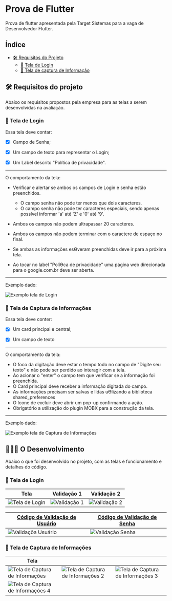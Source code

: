# Prova de Flutter
Prova de flutter apresentada pela Target Sistemas para a vaga de Desenvolvedor Flutter.

## Índice

- <a href="#requisitos-do-projeto">🛠️ Requisitos do Projeto</a>
    - <a href="#tela-de-login">📱 Tela de Login</a>
    - <a href="#tela-de-captura-de-infomação">📱 Tela de captura de Informação</a>


## 🛠️ Requisitos do projeto
Abaixo os requisitos propostos pela empresa para as telas a serem desenvolvidas na avaliação.

### 📱 Tela de Login

Essa tela deve contar:

- [x] Campo de Senha;

- [x] Um campo de texto para representar o Login;

- [x] Um Label descrito "Política de privacidade".

---
O comportamento da tela:
- Verificar e alertar se ambos os campos de Login e senha estão preenchidos.
    - O campo senha não pode ter menos que dois caracteres.
    - O campo senha não pode ter caracteres especiais, sendo apenas possível informar 'a' até 'Z' e '0' até '9'.

- Ambos os campos não podem ultrapassar 20 caracteres.
- Ambos os campos não podem terminar com o caractere de espaço no final.
- Se ambas as informações esƟveram preenchidas deve ir para a próxima tela.
- Ao tocar no label "PolíƟca de privacidade" uma página web direcionada para o google.com.br deve ser aberta. 
---
Exemplo dado:

![Exemplo tela de Login](https://github.com/matheusrmatias/provaflutter-Target-Sistemas/assets/115509118/ce7fc357-5fde-4fd6-ac4f-02d4e16c175d)

### 📱 Tela de Captura de Informações
Essa tela deve conter:

- [x] Um card principal e central;

- [x] Um campo de texto 

---

O comportamento da tela:
- O foco da digitação deve estar o tempo todo no campo de "Digite seu texto" e não pode ser perdido ao interagir com a tela.
- Ao acionar o "enter" o campo tem que verificar se a informação foi preenchida.
- O Card principal deve receber a informação digitada do campo.
- As informações precisam ser salvas e lidas uƟlizando a biblioteca shared_preferences
- O Icone de excluir deve abrir um pop-up confirmando a ação.
- Obrigatório a utilização do plugin MOBX para a construção da tela. 

---

Exemplo dado:

![Exemplo tela de Captura de Informações](https://github.com/matheusrmatias/provaflutter-Target-Sistemas/assets/115509118/737daae2-7888-4017-a7f3-25227b2f910f)

## 🧑🏻‍💻 O Desenvolvimento
Abaixo o que foi desenvolvido no projeto, com as telas e funcionamento e detalhes do código.
### 📱 Tela de Login

| Tela | Validação 1 | Validação 2 |
| --- | --- | --- |
| ![Tela de Login](https://github.com/matheusrmatias/provaflutter-Target-Sistemas/assets/115509118/1cb80ede-bf48-43dd-adfb-917b8a813c8b) | ![Validação 1](https://github.com/matheusrmatias/provaflutter-Target-Sistemas/assets/115509118/16cb9143-65af-4ad5-bbd6-4293030d9ddd) | ![Validação 2](https://github.com/matheusrmatias/provaflutter-Target-Sistemas/assets/115509118/8c245717-d53c-4fc5-acd5-20f4adf70050) |

| [Código de Validação de Usuário](https://github.com/matheusrmatias/provaflutter-Target-Sistemas/blob/main/lib/src/screens/login_page.dart) | [Código de Validação de Senha](https://github.com/matheusrmatias/provaflutter-Target-Sistemas/blob/main/lib/src/screens/login_page.dart) |
| --- | --- |
| ![Validaçõa Usuário](https://github.com/matheusrmatias/provaflutter-Target-Sistemas/assets/115509118/e4575b7b-a9aa-4c4b-86d7-4ade8a3e360a) | ![Validação Senha](https://github.com/matheusrmatias/provaflutter-Target-Sistemas/assets/115509118/dc3e3527-9686-44e6-b9f1-eeef9f2fb29a) |

### 📱 Tela de Captura de Informações

| Tela |  |  |
| --- | --- | --- |
| ![Tela de Captura de Informações](https://github.com/matheusrmatias/provaflutter-Target-Sistemas/assets/115509118/0d3e5154-550b-473a-90c0-5036ec78257f) | ![Tela de Captura de Informações 2](https://github.com/matheusrmatias/provaflutter-Target-Sistemas/assets/115509118/4964dd72-f974-49c2-ac3e-904d58a25e1b) | ![Tela de Captura de Informações 3](https://github.com/matheusrmatias/provaflutter-Target-Sistemas/assets/115509118/c8041885-c4e0-4296-b968-2b5f6113da6d) |
| ![Tela de Captura de Informações 4](https://github.com/matheusrmatias/provaflutter-Target-Sistemas/assets/115509118/5f160f92-36c2-40e3-bfa9-50544ec5fbd2) |  |  |
